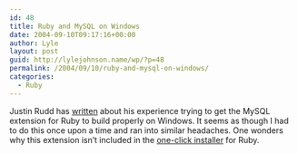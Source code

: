 ```yaml
---
id: 48
title: Ruby and MySQL on Windows
date: 2004-09-10T09:17:16+00:00
author: Lyle
layout: post
guid: http://lylejohnson.name/wp/?p=48
permalink: /2004/09/10/ruby-and-mysql-on-windows/
categories:
  - Ruby
---
```

Justin Rudd has [written](http://seagecko.org/thoughts/index.php?p=28) about his experience trying to get the MySQL extension for Ruby to build properly on Windows. It seems as though I had to do this once upon a time and ran into similar headaches. One wonders why this extension isn&#8217;t included in the [one-click installer](http://rubyforge.org/projects/rubyinstaller/) for Ruby.